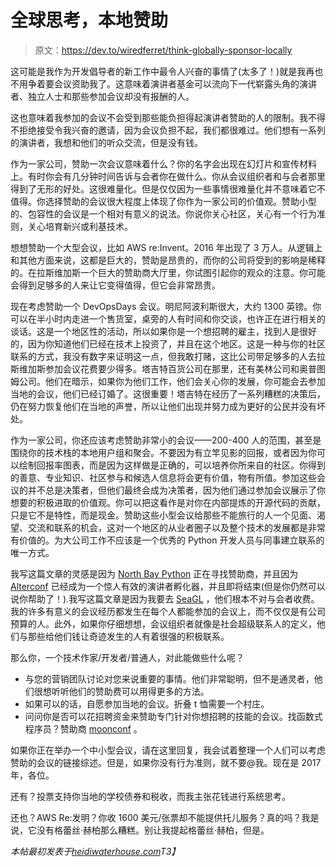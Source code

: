 # 全球思考，本地赞助

> 原文：<https://dev.to/wiredferret/think-globally-sponsor-locally>

这可能是我作为开发倡导者的新工作中最令人兴奋的事情了(太多了！)就是我再也不用争着要会议资助我了。这意味着演讲者基金可以流向下一代崭露头角的演讲者、独立人士和那些参加会议却没有报酬的人。

这也意味着我参加的会议不会受到那些能负担得起演讲者赞助的人的限制。我不得不拒绝接受令我兴奋的邀请，因为会议负担不起，我们都很难过。他们想有一系列的演讲者，我想和他们的听众交流，但是没有钱。

作为一家公司，赞助一次会议意味着什么？你的名字会出现在幻灯片和宣传材料上。有时你会有几分钟时间告诉与会者你在做什么。你从会议组织者和与会者那里得到了无形的好处。这很难量化。但是仅仅因为一些事情很难量化并不意味着它不值得。你选择赞助的会议很大程度上体现了你作为一家公司的价值观。赞助小型的、包容性的会议是一个相对有意义的说法。你说你关心社区，关心有一个行为准则，关心培育新兴或利基技术。

想想赞助一个大型会议，比如 AWS re:Invent。2016 年出现了 3 万人。从逻辑上和其他方面来说，这都是巨大的，赞助是昂贵的，而你的公司将受到的影响是稀释的。在拉斯维加斯一个巨大的赞助商大厅里，你试图引起你的观众的注意。你可能会得到足够多的人来让它变得值得，但它会非常昂贵。

现在考虑赞助一个 DevOpsDays 会议。明尼阿波利斯很大，大约 1300 英镑。你可以在半小时内走进一个售货室，桌旁的人有时间和你交谈，也许正在进行相关的谈话。这是一个地区性的活动，所以如果你是一个想招聘的雇主，找到人是很好的，因为你知道他们已经在技术上投资了，并且在这个地区。这是一种与你的社区联系的方式，我没有数字来证明这一点，但我敢打赌，这比公司带足够多的人去拉斯维加斯参加会议花费要少得多。塔吉特百货公司在那里，还有美林公司和奥普图姆公司。他们在暗示，如果你为他们工作，他们会关心你的发展，你可能会去参加当地的会议，他们已经订婚了。这很重要！塔吉特在经历了一系列糟糕的决策后，仍在努力恢复他们在当地的声誉，所以让他们出现并努力成为更好的公民并没有坏处。

作为一家公司，你还应该考虑赞助非常小的会议——200-400 人的范围，甚至是围绕你的技术栈的本地用户组和聚会。不要因为有立竿见影的回报，或者因为你可以绘制回报率图表，而是因为这样做是正确的，可以培养你所来自的社区。你得到的善意、专业知识、社区参与和候选人信息将会更有价值，物有所值。参加这些会议的并不总是决策者，但他们最终会成为决策者，因为他们通过参加会议展示了你想要的积极进取的价值观。你可以把这看作是对你在内部提炼的开源代码的贡献，只是它不是特性，而是现金。赞助这些小型会议给那些不能旅行的人一个见面、渴望、交流和联系的机会，这对一个地区的从业者圈子以及整个技术的发展都是非常有价值的。为大公司工作不应该是一个优秀的 Python 开发人员与同事建立联系的唯一方式。

我写这篇文章的灵感是因为 [North Bay Python](https://2017.northbaypython.org/) 正在寻找赞助商，并且因为 [Alterconf](https://alterconf.com/sponsor) 已经成为一个惊人有效的演讲者孵化器，并且即将结束(但是你仍然可以说你帮助了！).我写这篇文章是因为我要去 [SeaGL](http://seagl.org/sponsors/2017.html) ，他们根本不对与会者收费。我的许多有意义的会议经历都发生在每个人都能参加的会议上，而不仅仅是有公司预算的人。此外，如果你仔细想想，会议组织者就像是社会超级联系人的定义，他们与那些给他们钱让奇迹发生的人有着很强的积极联系。

那么你，一个技术作家/开发者/普通人，对此能做些什么呢？

*   与您的营销团队讨论对您来说重要的事情。他们非常聪明，但不是通灵者，他们很想听听他们的赞助费可以用得更多的方法。
*   如果可以的话，自愿参加当地的会议。折叠 t 恤需要一个村庄。
*   问问你是否可以花招聘资金来赞助专门针对你想招聘的技能的会议。找函数式程序员？赞助商 [moonconf](http://moonconf.org/) 。

如果你正在举办一个中小型会议，请在这里回复，我会试着整理一个人们可以考虑赞助的会议的链接综述。但是，如果你没有行为准则，就不要@我。现在是 2017 年，各位。

还有？投票支持你当地的学校债券和税收，而我主张花钱进行系统思考。

还也？AWS Re:发明？你收 1600 美元/张票却不能提供托儿服务？真的吗？我是说，它没有格蕾丝·赫柏那么糟糕。别让我提起格蕾丝·赫柏，但是。

*本帖最初发表于[heidiwaterhouse.com](http://www.heidiwaterhouse.com/2017/09/12/think-globally-sponsor-locally/)T3】*
